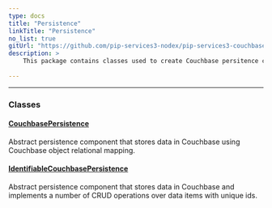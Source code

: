 ```yaml
---
type: docs
title: "Persistence"
linkTitle: "Persistence"
no_list: true
gitUrl: "https://github.com/pip-services3-nodex/pip-services3-couchbase-nodex"
description: >
    This package contains classes used to create Couchbase persitence components.
    
---
```

---

<div class="module-body"> 

### Classes

#### [CouchbasePersistence](couchbase_persistence)
Abstract persistence component that stores data in Couchbase using Couchbase object relational mapping.

#### [IdentifiableCouchbasePersistence](identifiable_couchbase_persistence)
Abstract persistence component that stores data in Couchbase and implements a number of CRUD operations over data items with unique ids.

</div>
